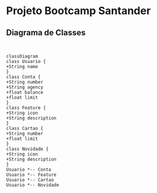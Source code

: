 # Projeto Bootcamp Santander

## Diagrama de Classes

``` mermaid
  

classDiagram
class Usuario {
+String name
}
class Conta {
+String number
+String agency
+float balance
+float limit
}
class Feature {
+String icon
+String description
}
class Cartao {
+String number
+float limit
}
class Novidade {
+String icon
+String description
}
Usuario *-- Conta
Usuario *-- Feature
Usuario *-- Cartao
Usuario *-- Novidade

```
 
  